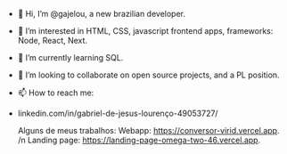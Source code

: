 - 👋 Hi, I’m @gajelou, a new brazilian developer.
- 👀 I’m interested in HTML, CSS, javascript frontend apps, frameworks: Node, React, Next.
- 🌱 I’m currently learning SQL.
- 💞️ I’m looking to collaborate on open source projects, and a PL position.
- 📫 How to reach me:
- linkedin.com/in/gabriel-de-jesus-lourenço-49053727/

  Alguns de meus trabalhos:
  Webapp: https://conversor-virid.vercel.app. /n
  Landing page: https://landing-page-omega-two-46.vercel.app.

<!---
gajelou/gajelou is a ✨ special ✨ repository because its `README.md` (this file) appears on your GitHub profile.
You can click the Preview link to take a look at your changes.
--->
